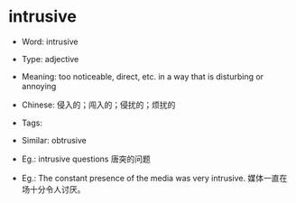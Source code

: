 # intrusive

- Word: intrusive

- Type: adjective
- Meaning: too noticeable, direct, etc. in a way that is disturbing or annoying
- Chinese: 侵入的；闯入的；侵扰的；烦扰的
- Tags: 
- Similar: obtrusive
- Eg.: intrusive questions 唐突的问题
- Eg.: The constant presence of the media was very intrusive. 媒体一直在场十分令人讨厌。

